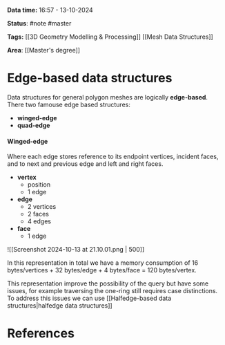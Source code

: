 **Data time:** 16:57 - 13-10-2024

**Status**: #note #master

**Tags:** [[3D Geometry Modelling & Processing]] [[Mesh Data Structures]]

**Area**: [[Master's degree]]

# Edge-based data structures

Data structures for general polygon meshes are logically **edge-based**. There two famouse edge based structures:
- **winged-edge**
- **quad-edge**

#### Winged-edge
Where each edge stores reference to its endpoint vertices, incident faces, and to next and previous edge and left and right faces.
- **vertex** 
	- position
	- 1 edge
- **edge**
	- 2 vertices
	- 2 faces
	- 4 edges
- **face**
	- 1 edge

![[Screenshot 2024-10-13 at 21.10.01.png | 500]]

In this representation  in total we have a memory consumption of 16 bytes/vertices + 32 bytes/edge + 4 bytes/face = 120 bytes/vertex.

This representation improve the possibility of the query but have some issues, for example traversing the one-ring still requires case distinctions. To address this issues we can use [[Halfedge-based data structures|halfedge data structures]]
# References